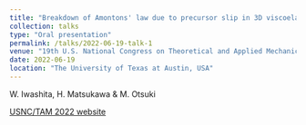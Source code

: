 ```yaml
---
title: "Breakdown of Amontons' law due to precursor slip in 3D viscoelastic object"
collection: talks
type: "Oral presentation"
permalink: /talks/2022-06-19-talk-1
venue: "19th U.S. National Congress on Theoretical and Applied Mechanics (USNC/TAM 2022)"
date: 2022-06-19
location: "The University of Texas at Austin, USA"
---
```

W. Iwashita, H. Matsukawa & M. Otsuki<br>

[USNC/TAM 2022 website](https://www.usnctam2022.org/)
